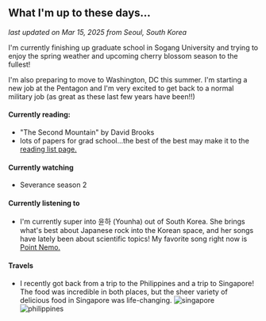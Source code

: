 ## What I'm up to these days...

*last updated on Mar 15, 2025 from Seoul, South Korea*


I'm currently finishing up graduate school in Sogang University and trying to enjoy the spring weather and upcoming cherry blossom season to the fullest!

I'm also preparing to move to Washington, DC this summer. I'm starting a new job at the Pentagon and I'm very excited to get back to a normal military job (as great as these last few years have been!!)

#### Currently reading: 
- "The Second Mountain" by David Brooks
- lots of papers for grad school...the best of the best may make it to the [reading list page.](/books.md)

#### Currently watching 
- Severance season 2

#### Currently listening to
- I'm currently super into 윤하 (Younha) out of South Korea. She brings what's best about Japanese rock into the Korean space, and her songs have lately been about scientific topics! My favorite song right now is [Point Nemo.](https://www.youtube.com/watch?v=GCKSrC6XVOk)

#### Travels
- I recently got back from a trip to the Philippines and a trip to Singapore! The food was incredible in both places, but the sheer variety of delicious food in Singapore was life-changing. 
![singapore](/pics/singapore.jpeg)
![philippines](/pics/philippines.jpeg)


